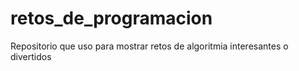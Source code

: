 # retos_de_programacion
Repositorio que uso para mostrar retos de algoritmia interesantes  o divertidos
